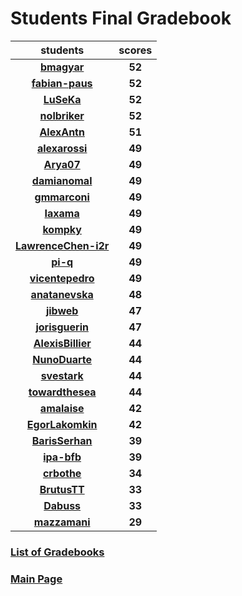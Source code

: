 # Students Final Gradebook

| students | scores |
| :---: | :---: |
| [**bmagyar**](https://github.com/bmagyar) | **52** |
| [**fabian-paus**](https://github.com/fabian-paus) | **52** |
| [**LuSeKa**](https://github.com/LuSeKa) | **52** |
| [**nolbriker**](https://github.com/nolbriker) | **52** |
| [**AlexAntn**](https://github.com/AlexAntn) | **51** |
| [**alexarossi**](https://github.com/alexarossi) | **49** |
| [**Arya07**](https://github.com/Arya07) | **49** |
| [**damianomal**](https://github.com/damianomal) | **49** |
| [**gmmarconi**](https://github.com/gmmarconi) | **49** |
| [**Iaxama**](https://github.com/Iaxama) | **49** |
| [**kompky**](https://github.com/kompky) | **49** |
| [**LawrenceChen-i2r**](https://github.com/LawrenceChen-i2r) | **49** |
| [**pi-q**](https://github.com/pi-q) | **49** |
| [**vicentepedro**](https://github.com/vicentepedro) | **49** |
| [**anatanevska**](https://github.com/anatanevska) | **48** |
| [**jibweb**](https://github.com/jibweb) | **47** |
| [**jorisguerin**](https://github.com/jorisguerin) | **47** |
| [**AlexisBillier**](https://github.com/AlexisBillier) | **44** |
| [**NunoDuarte**](https://github.com/NunoDuarte) | **44** |
| [**svestark**](https://github.com/svestark) | **44** |
| [**towardthesea**](https://github.com/towardthesea) | **44** |
| [**amalaise**](https://github.com/amalaise) | **42** |
| [**EgorLakomkin**](https://github.com/EgorLakomkin) | **42** |
| [**BarisSerhan**](https://github.com/BarisSerhan) | **39** |
| [**ipa-bfb**](https://github.com/ipa-bfb) | **39** |
| [**crbothe**](https://github.com/crbothe) | **34** |
| [**BrutusTT**](https://github.com/BrutusTT) | **33** |
| [**Dabuss**](https://github.com/Dabuss) | **33** |
| [**mazzamani**](https://github.com/mazzamani) | **29** |

### [List of Gradebooks](./gradebook.md)

### [Main Page](./README.md)

